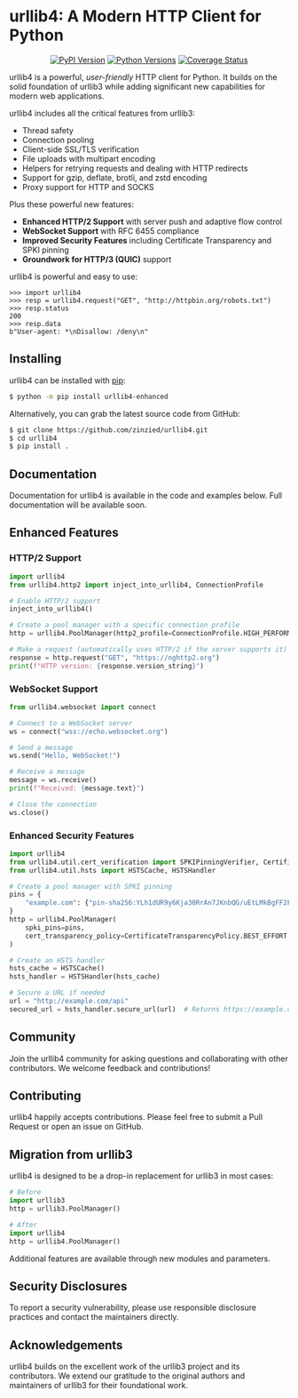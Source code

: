 <h1 align="center">

# urllib4: A Modern HTTP Client for Python

</h1>

<p align="center">
  <a href="https://pypi.org/project/urllib4-enhanced"><img alt="PyPI Version" src="https://img.shields.io/pypi/v/urllib4-enhanced.svg?maxAge=86400" /></a>
  <a href="https://pypi.org/project/urllib4-enhanced"><img alt="Python Versions" src="https://img.shields.io/pypi/pyversions/urllib4-enhanced.svg?maxAge=86400" /></a>
  <a href="https://github.com/zinzied/urllib4/actions?query=workflow%3ACI"><img alt="Coverage Status" src="https://img.shields.io/badge/coverage-100%25-success" /></a>
</p>

urllib4 is a powerful, *user-friendly* HTTP client for Python. It builds on the solid foundation of urllib3 while adding significant new capabilities for modern web applications.

urllib4 includes all the critical features from urllib3:

- Thread safety
- Connection pooling
- Client-side SSL/TLS verification
- File uploads with multipart encoding
- Helpers for retrying requests and dealing with HTTP redirects
- Support for gzip, deflate, brotli, and zstd encoding
- Proxy support for HTTP and SOCKS

Plus these powerful new features:

- **Enhanced HTTP/2 Support** with server push and adaptive flow control
- **WebSocket Support** with RFC 6455 compliance
- **Improved Security Features** including Certificate Transparency and SPKI pinning
- **Groundwork for HTTP/3 (QUIC)** support

urllib4 is powerful and easy to use:

```python3
>>> import urllib4
>>> resp = urllib4.request("GET", "http://httpbin.org/robots.txt")
>>> resp.status
200
>>> resp.data
b"User-agent: *\nDisallow: /deny\n"
```

## Installing

urllib4 can be installed with [pip](https://pip.pypa.io):

```bash
$ python -m pip install urllib4-enhanced
```

Alternatively, you can grab the latest source code from GitHub:

```bash
$ git clone https://github.com/zinzied/urllib4.git
$ cd urllib4
$ pip install .
```


## Documentation

Documentation for urllib4 is available in the code and examples below. Full documentation will be available soon.

## Enhanced Features

### HTTP/2 Support

```python
import urllib4
from urllib4.http2 import inject_into_urllib4, ConnectionProfile

# Enable HTTP/2 support
inject_into_urllib4()

# Create a pool manager with a specific connection profile
http = urllib4.PoolManager(http2_profile=ConnectionProfile.HIGH_PERFORMANCE)

# Make a request (automatically uses HTTP/2 if the server supports it)
response = http.request("GET", "https://nghttp2.org")
print(f"HTTP version: {response.version_string}")
```

### WebSocket Support

```python
from urllib4.websocket import connect

# Connect to a WebSocket server
ws = connect("wss://echo.websocket.org")

# Send a message
ws.send("Hello, WebSocket!")

# Receive a message
message = ws.receive()
print(f"Received: {message.text}")

# Close the connection
ws.close()
```

### Enhanced Security Features

```python
import urllib4
from urllib4.util.cert_verification import SPKIPinningVerifier, CertificateTransparencyPolicy
from urllib4.util.hsts import HSTSCache, HSTSHandler

# Create a pool manager with SPKI pinning
pins = {
    "example.com": {"pin-sha256:YLh1dUR9y6Kja30RrAn7JKnbQG/uEtLMkBgFF2Fuihg="}
}
http = urllib4.PoolManager(
    spki_pins=pins,
    cert_transparency_policy=CertificateTransparencyPolicy.BEST_EFFORT
)

# Create an HSTS handler
hsts_cache = HSTSCache()
hsts_handler = HSTSHandler(hsts_cache)

# Secure a URL if needed
url = "http://example.com/api"
secured_url = hsts_handler.secure_url(url)  # Returns https://example.com/api if in HSTS cache
```

## Community

Join the urllib4 community for asking questions and collaborating with other contributors. We welcome feedback and contributions!


## Contributing

urllib4 happily accepts contributions. Please feel free to submit a Pull Request or open an issue on GitHub.

## Migration from urllib3

urllib4 is designed to be a drop-in replacement for urllib3 in most cases:

```python
# Before
import urllib3
http = urllib3.PoolManager()

# After
import urllib4
http = urllib4.PoolManager()
```

Additional features are available through new modules and parameters.

## Security Disclosures

To report a security vulnerability, please use responsible disclosure practices and contact the maintainers directly.

## Acknowledgements

urllib4 builds on the excellent work of the urllib3 project and its contributors. We extend our gratitude to the original authors and maintainers of urllib3 for their foundational work.
